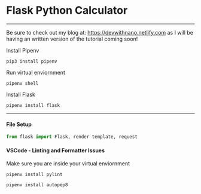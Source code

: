 # Flask Python Calculator
---
Be sure to check out my blog at: https://devwithnano.netlify.com as I will be having an written version of the tutorial coming soon! 

Install Pipenv

```
pip3 install pipenv
```

Run virtual enviornment

```
pipenv shell
```

Install Flask

```
pipenv install flask
```

---

#### File Setup

```python
from flask import Flask, render template, request
```

#### VSCode - Linting and Formatter Issues

Make sure you are inside your virtual enviornment

```
pipenv install pylint
```

```
pipenv install autopep8
```
